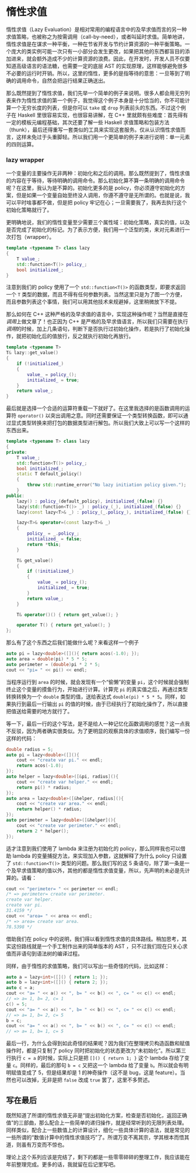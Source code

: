 惰性求值
========================================

惰性求值（Lazy Evaluation）是相对常用的编程语言中的及早求值而言的另一种求值策略，也被称之为按需调用（call-by-need），或者叫延时求值。简单地讲，惰性求值是在谋求一种平衡，一种在节省开发与节约计算资源的一种平衡策略。一个庞大的类实例可能一次只有一小部分会发生更改，如果把其他的东西都盲目的添加进来，就会额外造成不少的计算资源的浪费。因此，在开发时，开发人员不仅要知道高级语言的语法糖，也需要一定的底层 AST 的实现原理，这样能够避免很多不必要的运行时开销。所以，这里的惰性，更多的是指等待的意思：一旦等到了明确的调用命令，自然会把运行结果正确送出。

那么既然提到了惰性求值，我们先举一个简单的例子来说明。很多人都会用无穷列表来作为惰性求值的第一个例子，我觉得这个例子本身是十分恰当的，你不可能计算一个无穷长度的列表，但是你可以 `take` 或 `drop` 列表前头的东西。不过这个例子在 Haskell 里很容易实现，也很容易讲解，在 C++ 里就颇有些难度：首先得有一定的模板元编程基础，其次还要了解一些 Haskell 求值策略和包装方法（thunk），最后还得重写一套类似的工具来实现这套服务。仅从认识惰性求值而言，这样未免过于头重脚轻。所以我们用一个更简单的例子来进行说明：单一元素的四则运算。

### lazy wrapper

一个变量的主要操作无非两种：初始化和之后的调用。那么既然提到了，惰性求值的内容在于等待，等待明确的调用命令。那么初始化算不算一条明确的调用命令呢？在这里，我认为是不算的。初始化更多的是 policy，你必须遵守初始化的方案，但是如果一个变量自始至终没人调用，你遵不遵守是无所谓的。也就是说，我可以平时啥事都不做，但是把 policy 牢记在心；一旦需要我了，我再去执行这个初始化策略就行了。

更明确地说，我们的惰性变量至少需要三个属性域：初始化策略，真实的值，以及是否完成了初始化的标记。为了表示方便，我们用一个泛型的类，来对元素进行一次打包（wrapper）。

```cpp
template <typename T> class lazy
{
    T value_;
    std::function<T()> policy_;
    bool initialized_;
}
```

注意到我们的 policy 使用了一个 `std::function<T()>` 的函数类型，即要求返回一个 `T` 类型的数据，而且不得有任何参数列表。当然这里只是为了图一个方便，而且参数列表这个事情，我们可以用其他技术来规避掉，这里稍微放下不提。

那么如何在 C++ 这种严格的及早求值的语言中，实现这种操作呢？当然是直接在*调用*上做文章了！也正因为 C++ 是严格的及早求值语言，所以我们只需要在执行*调用*的时候，加上几条语句，判断下是否执行过初始化操作，若是执行了初始化操作，就把初始化后的值放行，反之就执行初始化再放行。

```cpp
template <typename T>
T& lazy::get_value()
{
    if (!initialized_)
    {
        value_ = policy_();
        initialized_ = true;
    }
    return value_;
}
```

最后就是选择一个合适的运算符重载一下就好了。在这里我选择的是函数调用的运算符 `operator()` 以突出调用之意。同时还需要保证一个类型转换函数，即可以通过显式类型转换来把打包的数据类型进行解包。所以我们大致上可以写一个这样的东西出来。

```cpp
template <typename T> class lazy
{
private:
    T value_;
    std::function<T()> policy_;
    bool initialized_;
    static T default_policy()
    {
        throw std::runtime_error("No lazy initiation policy given.");
    }
public:
    lazy() : policy_(default_policy), initialized_(false) {}
    lazy(std::function<T()> _) : policy_(_), initialized_(false) {}
    lazy(const lazy<T>& _) : policy_(_.policy_), initialized_(false) {}

    lazy<T>& operator=(const lazy<T>& _)
    {
        policy_ = _.policy_;
        initialized_ = false;
        return *this;
    }

    T& get_value()
    {
        if (!initialized_)
        {
            value_ = policy_();
            initialized_ = true;
        }
        return value_;
    }

    T& operator()() { return get_value(); }

    operator T() { return get_value(); }
};
```

那么有了这个东西之后我们能做什么呢？来看这样一个例子

```cpp
auto pi = lazy<double>([](){ return acos(-1.0); });
auto area = double(pi) * 5 * 5;
auto perimeter = (double)pi * 2 * 5;
cout << "pi= " << pi() << endl;
```

当程序运行到 `area` 的时候，就会发现有一个“偷懒”的变量 `pi`，这个时候就会强制终止这个变量的摸鱼行为，开始进行计算。计算完 `pi` 的真实值之后，再通过类型转换转换为一个 `double` 类型的值，送给表达式 `double(pi) * 5 * 5`。同样，如果执行到最后一行输出 `pi` 的值的时候，由于已经执行了初始化操作了，所以直接把值送给需要的地方就行了。

等一下，最后一行的这个写法，是不是给人一种记忆化函数调用的感觉？这一点我不反驳，因为两者确实很类似。为了更明显的观察具体的求值顺序，我们编写一份这样的代码：

```cpp
double radius = 5;
auto pi = lazy<double>([](){
    cout << "create var pi." << endl;
    return acos(-1.0);
});
auto helper = lazy<double>([&pi, radius](){
    cout << "create var helper." << endl;
    return pi() * radius;
});
auto area = lazy<double>([&helper, radius](){
    cout << "create var area." << endl;
    return helper() * radius;
});
auto perimeter = lazy<double>([&helper](){
    cout << "create var perimeter." << endl;
    return 2 * helper();
});
```

适才注意到我们使用了 lambda 来注册为初始化的 policy，那么同样我也可以借助 lambda 的变量捕捉方法，来实现加入参数，这就解释了为什么 policy 只设置了 `std::function<T()>` 类型的问题。那么我们写的这 5 条语句，除了第一条是一个及早求值策略的值以外，其他的都是惰性求值变量，所以，先声明的未必是先计算的。请看：

```cpp
cout << "perimeter= " << perimeter << endl;
/* => perimeter= create var perimeter.
create var helper.
create var pi.
31.4159 */
cout << "area= " << area << endl;
/* => area= create var area.
78.5398 */
```

借助我们在 policy 中的说明，我们得以看到惰性求值的具体路线。稍加思考，其实这份路线就是一个手工制作出来的简单版本的 AST ，只不过我们现在只关心求值而非语句到语法树的编译过程。

同样，由于惰性的求值策略，我们可以写出一些奇怪的代码，比如这样：

```cpp
auto a = lazy<int>([]() { return 1; });
auto b = lazy<int>([]() { return 2; });
auto c = a;
cout << "a= " << a() << ", b= " << b() << ", c= " << c() << endl;
// => a= 1, b= 2, c= 1
c() = 5;
cout << "a= " << a() << ", b= " << b() << ", c= " << c() << endl;
// => a= 1, b= 2, c= 5
b = c;
cout << "a= " << a() << ", b= " << b() << ", c= " << c() << endl;
// => a= 1, b= 1, c= 5
```

最后一行，为什么会得到如此奇怪的结果呢？因为我们在整理拷贝构造函数和赋值操作时，都是只复制了 policy 同时把初始化的状态更改为“未初始化”。所以第三行执行 `c = a` 的时候，实际上只是把 `[]() { return 1; }` 这个 lambda 存给了变量 `c`。同样的，最后的那句 `b = c` 又把这一个 lambda 给了变量 `b`。所以就会有明明赋值变成了 5，但是结果却是 1 的神奇操作（这不是 bug，这是 feature）。当然也可以改掉，无非是把 `false` 改成 `true` 罢了，这里不多赘述。

## 写在最后

既然知道了所谓的惰性求值无非是“提出初始化方案，检查是否初始化，返回正确值”的三部曲，那么配合上一些简单的递归操作，就是经常听到的无限列表处理。同样类似，配合上一些数值上的计算设计，细化一些具体计算的语法，就是常见的一些所谓的“数值计算中的惰性求值技巧”了。所谓万变不离其宗，学其根本而悟其道，则虽有万变而不惊也。

理论上这个系列应该是完结了，剩下的都是一些零零碎碎的整理工作，我应该能在年前整理完成。更多的话，我就留在后记里写吧。